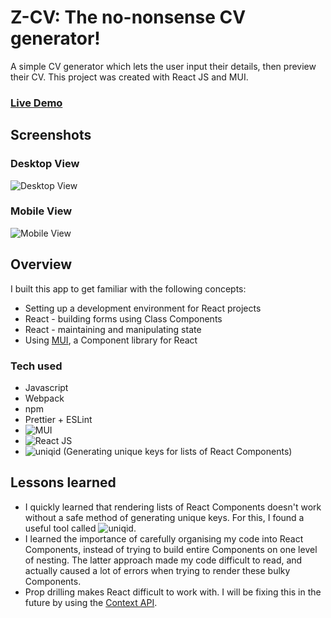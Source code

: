 # Z-CV: The no-nonsense CV generator!
A simple CV generator which lets the user input their details, then preview their CV.
This project was created with React JS and MUI.

### [Live Demo](https://zl90.github.io/cv-builder)

## Screenshots
### Desktop View
![Desktop View](https://zl90.github.io/cv-builder/desktop-view.png)

### Mobile View
![Mobile View](https://zl90.github.io/cv-builder/mobile-view.png)

## Overview
I built this app to get familiar with the following concepts:
- Setting up a development environment for React projects
- React - building forms using Class Components
- React - maintaining and manipulating state
- Using [MUI](https://mui.com/), a Component library for React

### Tech used
- Javascript
- Webpack
- npm
- Prettier + ESLint
- ![MUI](https://mui.com/)
- ![React JS](https://reactjs.org/)
- ![uniqid](https://www.npmjs.com/package/uniqid) (Generating unique keys for lists of React Components)

## Lessons learned
- I quickly learned that rendering lists of React Components doesn't work without a safe method of generating unique keys. For this, I found a useful tool called ![uniqid](https://www.npmjs.com/package/uniqid).
- I learned the importance of carefully organising my code into React Components, instead of trying to build entire Components on one level of nesting. The latter approach made my code difficult to read, and actually caused a lot of errors when trying to render these bulky Components.
- Prop drilling makes React difficult to work with. I will be fixing this in the future by using the [Context API](https://reactjs.org/docs/context.html).
